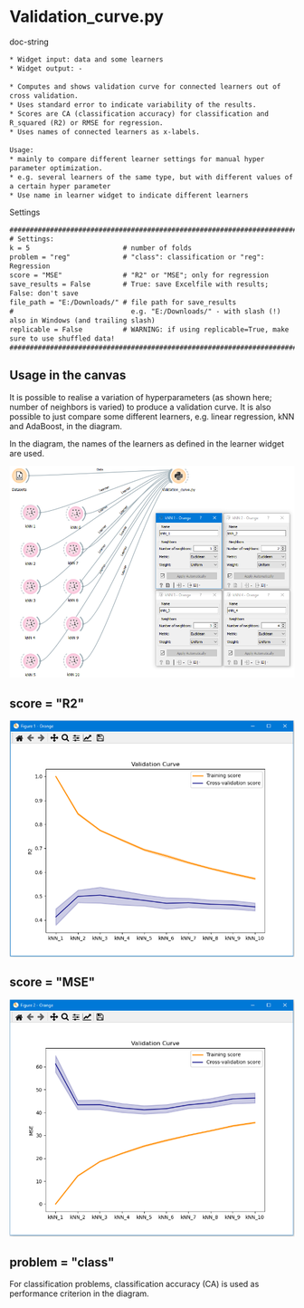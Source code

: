 # Validation_curve.py

doc-string

```
* Widget input: data and some learners
* Widget output: -

* Computes and shows validation curve for connected learners out of cross validation.
* Uses standard error to indicate variability of the results.
* Scores are CA (classification accuracy) for classification and R_squared (R2) or RMSE for regression.
* Uses names of connected learners as x-labels.

Usage: 
* mainly to compare different learner settings for manual hyper parameter optimization.
* e.g. several learners of the same type, but with different values of a certain hyper parameter
* Use name in learner widget to indicate different learners

```

Settings

```
##########################################################################
# Settings:
k = 5                       # number of folds
problem = "reg"             # "class": classification or "reg": Regression
score = "MSE"               # "R2" or "MSE"; only for regression
save_results = False        # True: save Excelfile with results; False: don't save
file_path = "E:/Downloads/" # file path for save_results
#                             e.g. "E:/Downloads/" - with slash (!) also in Windows (and trailing slash)
replicable = False          # WARNING: if using replicable=True, make sure to use shuffled data!
###########################################################################

```

## Usage in the canvas
It is possible to realise a variation of hyperparameters (as shown here; number of neighbors is varied) to produce a validation curve. It is also possible to just compare some different learners, e.g. linear regression, kNN and AdaBoost,  in the diagram. 

In the diagram, the names of the learners as defined in the learner widget are used.

![](images/validation_curve_02.png)

## score = "R2"

![](images/validation_curve_03.png)

## score = "MSE"

![](images/validation_curve_04.png)

## problem = "class"

For classification problems, classification accuracy (CA) is used as performance criterion in the diagram.



